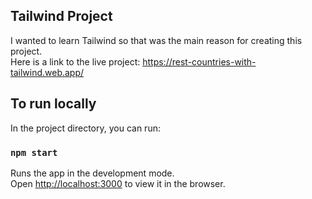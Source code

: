 ## Tailwind Project

I wanted to learn Tailwind so that was the main reason for creating this project.\
Here is a link to the live project: https://rest-countries-with-tailwind.web.app/

## To run locally

In the project directory, you can run:

### `npm start`

Runs the app in the development mode.\
Open [http://localhost:3000](http://localhost:3000) to view it in the browser.
